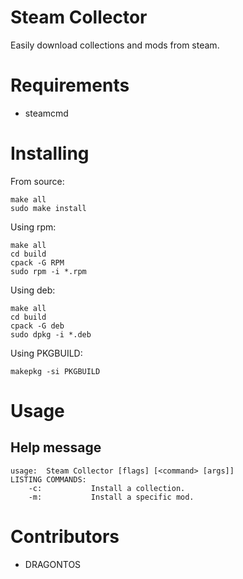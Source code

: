 # Steam Collector
Easily download collections and mods from steam.

# Requirements
- steamcmd

# Installing

From source:
```
make all
sudo make install
```

Using rpm:
```
make all
cd build
cpack -G RPM 
sudo rpm -i *.rpm
```

Using deb:
```
make all
cd build
cpack -G deb 
sudo dpkg -i *.deb
```

Using PKGBUILD:
```
makepkg -si PKGBUILD
```

# Usage

## Help message
```
usage:  Steam Collector [flags] [<command> [args]]
LISTING COMMANDS:
    -c:           Install a collection.
    -m:           Install a specific mod.
```

# Contributors
- DRAGONTOS
